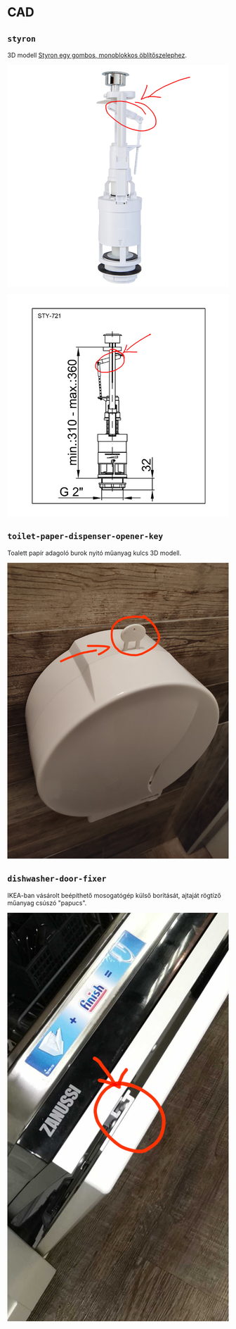 # CAD

## `styron`

3D modell [Styron egy gombos, monoblokkos öblítőszelephez](https://styron.hu/termek/monoblokkos-oblitoszelep-egy-gombos/).

![1. sty-721](etc/sty-721-1.jpg)

![2. sty-721](etc/sty-721-2.jpg)

## `toilet-paper-dispenser-opener-key`

Toalett papír adagoló burok nyitó műanyag kulcs 3D modell.

![1. toilet-paper-dispenser-opener-key](etc/toilet-paper-dispenser-opener-key.jpg)

## `dishwasher-door-fixer`

IKEA-ban vásárolt beépíthető mosogatógép külső borítását, ajtaját rögtíző műanyag csúszó "papucs".

![1. dishwasher-door-fixer](etc/dishwasher-door-fixer.jpg)
